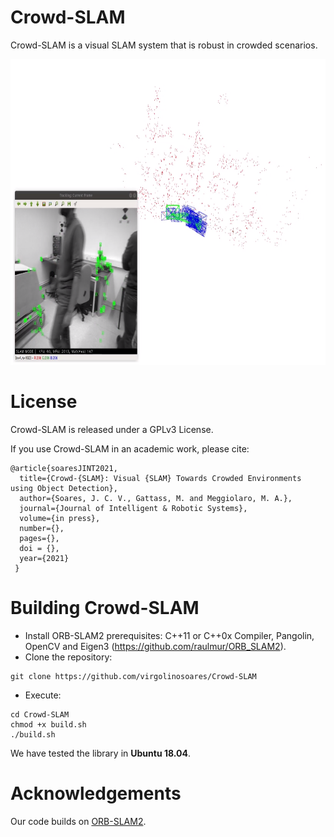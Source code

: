 # Crowd-SLAM

Crowd-SLAM is a visual SLAM system that is robust in crowded scenarios.

<img src="images/example.png"
width="773" height="489" /></a>
<!--img src="images/MOT20-01_CYTi.jpg" 
width="960" height="540" /></a!-->

# License

Crowd-SLAM is released under a GPLv3 License.

If you use Crowd-SLAM in an academic work, please cite:

    @article{soaresJINT2021,
      title={Crowd-{SLAM}: Visual {SLAM} Towards Crowded Environments using Object Detection},
      author={Soares, J. C. V., Gattass, M. and Meggiolaro, M. A.},
      journal={Journal of Intelligent & Robotic Systems},
      volume={in press},
      number={},
      pages={},
      doi = {},
      year={2021}
     }
     
# Building Crowd-SLAM
- Install ORB-SLAM2 prerequisites: C++11 or C++0x Compiler, Pangolin, OpenCV and Eigen3  (https://github.com/raulmur/ORB_SLAM2).
- Clone the repository:
```
git clone https://github.com/virgolinosoares/Crowd-SLAM
```
- Execute:
```
cd Crowd-SLAM
chmod +x build.sh
./build.sh
```

We have tested the library in **Ubuntu 18.04**.

# Acknowledgements
Our code builds on [ORB-SLAM2](https://github.com/raulmur/ORB_SLAM2).
